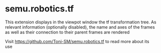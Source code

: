 # semu.robotics.tf

This extension displays in the viewpot window the tf transformation tree. As relevant information (optionally disabled), the name and axes of the frames as well as their connection to their parent frames are rendered

Visit https://github.com/Toni-SM/semu.robotics.tf to read more about its use


